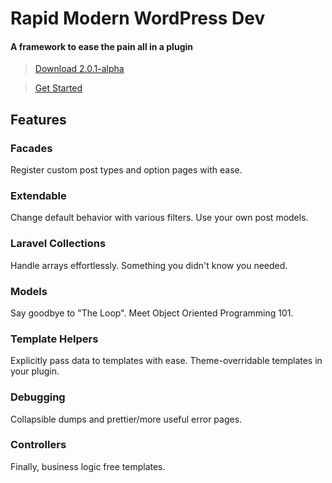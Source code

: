 # Rapid Modern WordPress Dev
#### A framework to ease the pain all in a plugin

> [Download 2.0.1-alpha](https://github.com/JoshMoreno/wpdev/releases/download/v2.0.1-alpha/wpdev.zip)

> [Get Started](/docs)

## Features

### Facades
Register custom post types and option pages with ease.

### Extendable
Change default behavior with various filters. Use your own post models.

### Laravel Collections
Handle arrays effortlessly. Something you didn't know you needed.

### Models
Say goodbye to "The Loop". Meet Object Oriented Programming 101.

### Template Helpers
Explicitly pass data to templates with ease. Theme-overridable templates in your plugin.

### Debugging
Collapsible dumps and prettier/more useful error pages.

### Controllers
Finally, business logic free templates.